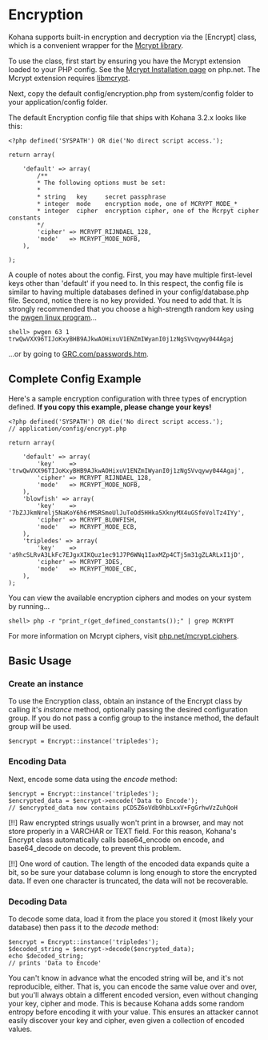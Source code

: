 # Encryption

Kohana supports built-in encryption and decryption via the [Encrypt] class, which is a convenient wrapper for the [Mcrypt library](http://www.php.net/mcrypt).

To use the class, first start by ensuring you have the Mcrypt extension loaded to your PHP config. See the [Mcrypt Installation page](http://www.php.net/manual/en/mcrypt.installation.php) on php.net. The Mcrypt extension requires [libmcrypt](http://sourceforge.net/projects/mcrypt/files/).

Next, copy the default config/encryption.php from system/config folder to your application/config folder.

The default Encryption config file that ships with Kohana 3.2.x looks like this:

    <?php defined('SYSPATH') OR die('No direct script access.');

    return array(

        'default' => array(
            /**
            * The following options must be set:
            *
            * string   key     secret passphrase
            * integer  mode    encryption mode, one of MCRYPT_MODE_*
            * integer  cipher  encryption cipher, one of the Mcrpyt cipher constants
            */
            'cipher' => MCRYPT_RIJNDAEL_128,
            'mode'   => MCRYPT_MODE_NOFB,
        ),

    );


A couple of notes about the config.
First, you may have multiple first-level keys other than 'default' if you need to.
In this respect, the config file is similar to having multiple databases defined in your config/database.php file.
Second, notice there is no key provided. You need to add that.
It is strongly recommended that you choose a high-strength random key using the [pwgen linux program](http://linux.die.net/man/1/pwgen)...

    shell> pwgen 63 1
    trwQwVXX96TIJoKxyBHB9AJkwAOHixuV1ENZmIWyanI0j1zNgSVvqywy044Agaj

...or by going to [GRC.com/passwords.htm](https://www.grc.com/passwords.htm).

## Complete Config Example

Here's a sample encryption configuration with three types of encryption defined. **If you copy this example, please change your keys!**

    <?php defined('SYSPATH') OR die('No direct script access.');
    // application/config/encrypt.php

    return array(

        'default' => array(
            'key'    => 'trwQwVXX96TIJoKxyBHB9AJkwAOHixuV1ENZmIWyanI0j1zNgSVvqywy044Agaj',
            'cipher' => MCRYPT_RIJNDAEL_128,
            'mode'   => MCRYPT_MODE_NOFB,
        ),
        'blowfish' => array(
            'key'    => '7bZJJkmNrelj5NaKoY6h6rMSRSmeUlJuTeOd5HHka5XknyMX4uGSfeVolTz4IYy',
            'cipher' => MCRYPT_BLOWFISH,
            'mode'   => MCRYPT_MODE_ECB,
        ),
        'tripledes' => array(
            'key'    => 'a9hcSLRvA3LkFc7EJgxXIKQuz1ec91J7P6WNq1IaxMZp4CTj5m31gZLARLxI1jD',
            'cipher' => MCRYPT_3DES,
            'mode'   => MCRYPT_MODE_CBC,
        ),
    );

You can view the available encryption ciphers and modes on your system by running...

    shell> php -r "print_r(get_defined_constants());" | grep MCRYPT

For more information on Mcrypt ciphers, visit [php.net/mcrypt.ciphers](http://us3.php.net/manual/en/mcrypt.ciphers.php).

## Basic Usage

### Create an instance

To use the Encryption class, obtain an instance of the Encrypt class by calling it's *instance* method,
optionally passing the desired configuration group. If you do not pass a config group to the instance method,
the default group will be used.

    $encrypt = Encrypt::instance('tripledes');

### Encoding Data

Next, encode some data using the *encode* method:

    $encrypt = Encrypt::instance('tripledes');
    $encrypted_data = $encrypt->encode('Data to Encode');
    // $encrypted_data now contains pCD5Z6oVdb9hbLxxV+FgGrhwVzZuhQoH

[!!] Raw encrypted strings usually won't print in a browser, and may not store properly in a VARCHAR or TEXT field. For this reason, Kohana's Encrypt class automatically calls base64_encode on encode, and base64_decode on decode, to prevent this problem.

[!!] One word of caution. The length of the encoded data expands quite a bit, so be sure your database column is long enough to store the encrypted data. If even one character is truncated, the data will not be recoverable.

### Decoding Data

To decode some data, load it from the place you stored it (most likely your database) then pass it to the *decode* method:

    $encrypt = Encrypt::instance('tripledes');
    $decoded_string = $encrypt->decode($encrypted_data);
    echo $decoded_string;
    // prints 'Data to Encode'

You can't know in advance what the encoded string will be, and it's not reproducible, either.
That is, you can encode the same value over and over, but you'll always obtain a different encoded version,
even without changing your key, cipher and mode.  This is because Kohana adds some random entropy before encoding it with your value.
This ensures an attacker cannot easily discover your key and cipher, even given a collection of encoded values.